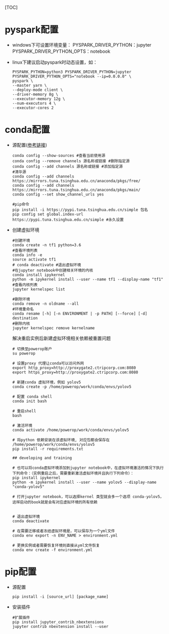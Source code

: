 [TOC]

# pyspark配置

*   windows下可设置环境变量：
    PYSPARK\_DRIVER\_PYTHON：jupyter
    PYSPARK\_DRIVER\_PYTHON\_OPTS：notebook

*   linux下建议启动pyspark时动态设置，如：
    ```shell
    PYSPARK_PYTHON=python3 PYSPARK_DRIVER_PYTHON=jupyter PYSPARK_DRIVER_PYTHON_OPTS="notebook --ip=0.0.0.0" \
    pyspark \
    --master yarn \
    --deploy-mode client \
    --driver-memory 8g \
    --executor-memory 12g \
    --num-executors 4 \
    --executor-cores 2
    ```

# conda配置

*   源配置([参考链接](https://mirrors4.tuna.tsinghua.edu.cn/help/anaconda/))
    ```shell
    conda config --show-sources #查看当前使用源
    conda config --remove channels 源名称或链接 #删除指定源
    conda config --add channels 源名称或链接 #添加指定源
    #清华源
    conda config --add channels https://mirrors.tuna.tsinghua.edu.cn/anaconda/pkgs/free/
    conda config --add channels https://mirrors.tuna.tsinghua.edu.cn/anaconda/pkgs/main/
    conda config --set show_channel_urls yes
    
    #pip命令
    pip install -i https://pypi.tuna.tsinghua.edu.cn/simple 包名
    pip config set global.index-url https://pypi.tuna.tsinghua.edu.cn/simple #永久设置
    ```
    
*   创建虚拟环境
    ```shell
    #创建环境
    conda create -n tf1 python=3.6
    #查看环境列表
    conda info -e
    source activate tf1
    # conda deactivate #退出虚拟环境
    #在jupyter notebook中创建相关环境的内核
    conda install ipykernel
    python -m ipykernel install --user --name tf1 --display-name "tf1"
    #查看内核列表
    jupyter kernelspec list
    
    #删除环境
    conda remove -n oldname --all
    #环境重命名
    conda rename [-h] [-n ENVIRONMENT | -p PATH] [--force] [-d] destination
    #删除内核
    jupyter kernelspec remove kernelname
    ```
    解决重启实例后新建虚拟环境相关依赖被重置问题
    
    ```shell
    # 切换至powerop账户
    su powerop
     
    # 设置proxy 代理让conda可以访问外网
    export http_proxy=http://proxygate2.ctripcorp.com:8080
    export https_proxy=http://proxygate2.ctripcorp.com:8080
     
    # 新建conda 虚拟环境，例如 yolov5
    conda create -p /home/powerop/work/conda/envs/yolov5
     
    # 配置 conda shell
    conda init bash
     
    # 重启shell
    bash
     
    # 激活环境
    conda activate /home/powerop/work/conda/envs/yolov5
     
    # 将python 依赖安装在该虚拟环境, 对应包都会保存在 /home/powerop/work/conda/envs/yolov5
    pip install -r requirements.txt
     
    ## developing and training
     
    # 也可以将conda虚拟环境添加到jupyter notebook中，在虚拟环境激活的情况下执行下列命令：（实例重启之后，需要重新激活虚拟环境并且执行下列命令）：
    pip install ipykernel
    python -m ipykernel install --user --name yolov5 --display-name "conda-yolov5"
     
    # 打开jupyter notebook，可以选择kernel 类型就会多一个选项 conda-yolov5，这样启动的book就是会有对应虚拟环境的所有依赖
     
     
    # 退出虚拟环境
    conda deactivate
     
    # 在需要迁移或者冻结虚拟环境是，可以保存为一个yml文件
    conda env export -n ENV_NAME > environment.yml
     
    # 更换实例或者需要恢复环境则直接从yml文件恢复
    conda env create -f environment.yml
    ```
    
    

# pip配置

*   源配置
    ```shell
    pip install -i [source_url] [package_name]
    ```
*		
     安装插件 
    ```shell
    #扩展插件
    pip install jupyter_contrib_nbextensions
    jupyter contrib nbextension install --user
    ```
    
    